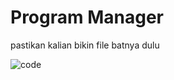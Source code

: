 # Program Manager

pastikan kalian bikin file batnya dulu

![code](https://user-images.githubusercontent.com/106604344/173211111-f9841fc1-c357-4fb2-8ead-1d1fdaa2fd15.png)
